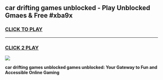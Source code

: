 
## car drifting games unblocked - Play Unblocked Gmaes & Free #xba9x
<h3>
<a href="https://news.freeplayer.one?title=car_drifting_games_unblocked&ref=03M">CLICK TO PLAY</a></h3>
<hr>

<h3>
<a href="https://news.freeplayer.one?title=car_drifting_games_unblocked&ref=03M">CLICK 2 PLAY</a>
  
</h3>

<a href="https://news.freeplayer.one?title=car_drifting_games_unblocked&ref=03M"><img src="https://clearcache.store/games.png"></a>


**car drifting games unblocked games unblocked: Your Gateway to Fun and Accessible Online Gaming**
